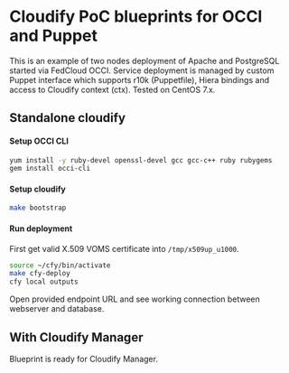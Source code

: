 # Cloudify PoC blueprints for OCCI and Puppet

This is an example of two nodes deployment of Apache and PostgreSQL
started via FedCloud OCCI. Service deployment is managed by custom
Puppet interface which supports r10k (Puppetfile), Hiera bindings
and access to Cloudify context (ctx). Tested on CentOS 7.x.

## Standalone cloudify

#### Setup OCCI CLI

```bash
yum install -y ruby-devel openssl-devel gcc gcc-c++ ruby rubygems
gem install occi-cli
```

#### Setup cloudify

```bash
make bootstrap
```

#### Run deployment

First get valid X.509 VOMS certificate into `/tmp/x509up_u1000`.

```bash
source ~/cfy/bin/activate
make cfy-deploy
cfy local outputs
```

Open provided endpoint URL and see working connection between
webserver and database.

## With Cloudify Manager

Blueprint is ready for Cloudify Manager.
